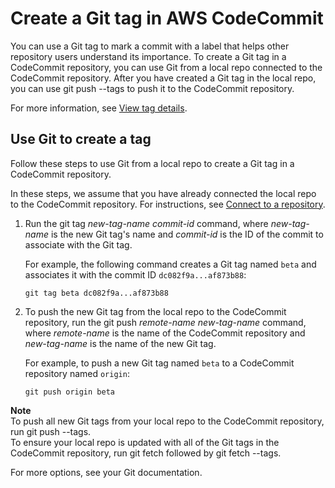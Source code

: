 # Create a Git tag in AWS CodeCommit<a name="how-to-create-tag"></a>

You can use a Git tag to mark a commit with a label that helps other repository users understand its importance\. To create a Git tag in a CodeCommit repository, you can use Git from a local repo connected to the CodeCommit repository\. After you have created a Git tag in the local repo, you can use git push \-\-tags to push it to the CodeCommit repository\. 

For more information, see [View tag details](how-to-view-tag-details.md)\.

## Use Git to create a tag<a name="how-to-create-tag-git"></a>

Follow these steps to use Git from a local repo to create a Git tag in a CodeCommit repository\.

In these steps, we assume that you have already connected the local repo to the CodeCommit repository\. For instructions, see [Connect to a repository](how-to-connect.md)\.

1. Run the git tag *new\-tag\-name* *commit\-id* command, where *new\-tag\-name* is the new Git tag's name and *commit\-id* is the ID of the commit to associate with the Git tag\.

   For example, the following command creates a Git tag named `beta` and associates it with the commit ID `dc082f9a...af873b88`:

   ```
   git tag beta dc082f9a...af873b88
   ```

1. To push the new Git tag from the local repo to the CodeCommit repository, run the git push *remote\-name* *new\-tag\-name* command, where *remote\-name* is the name of the CodeCommit repository and *new\-tag\-name* is the name of the new Git tag\. 

   For example, to push a new Git tag named `beta` to a CodeCommit repository named `origin`:

   ```
   git push origin beta
   ```

**Note**  
To push all new Git tags from your local repo to the CodeCommit repository, run git push \-\-tags\.  
To ensure your local repo is updated with all of the Git tags in the CodeCommit repository, run git fetch followed by git fetch \-\-tags\.

For more options, see your Git documentation\.